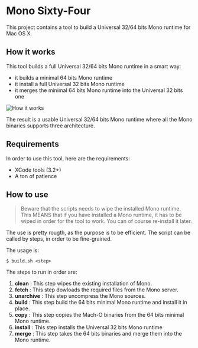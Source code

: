 # Mono Sixty-Four

This project contains a tool to build a Universal 32/64 bits Mono runtime for Mac OS X.

## How it works

This tool builds a full Universal 32/64 bits Mono runtime in a smart way:

- it builds a minimal 64 bits Mono runtime
- it install a full Universal 32 bits Mono runtime
- it merges the minimal 64 bits Mono runtime into the Universal 32 bits one

<img src="https://github.com/letiemble/Mono-Sixty-Four/raw/master/overview.png" alt="How it works" title="How it works" align="center" />

The result is a usable Universal 32/64 bits Mono runtime where all the Mono binaries 
supports three architecture.

## Requirements

In order to use this tool, here are the requirements:

- XCode tools (3.2+)
- A ton of patience

## How to use

> Beware that the scripts needs to wipe the installed Mono runtime.
> This MEANS that if you have installed a Mono runtime, it has to be wiped
> in order for the tool to work. You can of course re-install it later.

The use is pretty rougth, as the purpose is to be efficient. The script can be called
by steps, in order to be fine-grained.

The usage is:

	$ build.sh <step>

The steps to run in order are:

1. **clean** : This step wipes the existing installation of Mono.
2. **fetch** : This step dowloads the required files from the Mono server.
3. **unarchive** : This step uncompress the Mono sources.
4. **build** : This step build the 64 bits minimal Mono runtime and install it in place.
5. **copy** : This step copies the Mach-O binaries from the 64 bits minimal Mono runtime.
6. **install** : This step installs the Universal 32 bits Mono runtime
7. **merge** : This step takes the 64 bits binaries and merge them into the Mono runtime.
